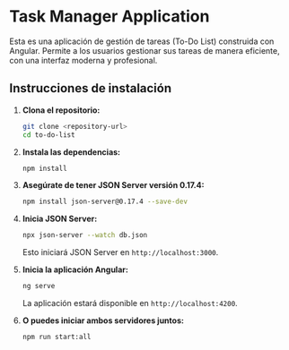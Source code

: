 # Task Manager Application

Esta es una aplicación de gestión de tareas (To-Do List) construida con Angular. Permite a los usuarios gestionar sus tareas de manera eficiente, con una interfaz moderna y profesional.

## Instrucciones de instalación

1. **Clona el repositorio:**
   ```bash
   git clone <repository-url>
   cd to-do-list
   ```

2. **Instala las dependencias:**
   ```bash
   npm install
   ```

3. **Asegúrate de tener JSON Server versión 0.17.4:**
   ```bash
   npm install json-server@0.17.4 --save-dev
   ```

4. **Inicia JSON Server:**
   ```bash
   npx json-server --watch db.json
   ```
   Esto iniciará JSON Server en `http://localhost:3000`.

5. **Inicia la aplicación Angular:**
   ```bash
   ng serve
   ```
   La aplicación estará disponible en `http://localhost:4200`.

6. **O puedes iniciar ambos servidores juntos:**
   ```bash
   npm run start:all
   ```
